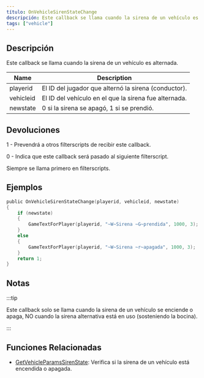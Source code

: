 ```yaml
---
título: OnVehicleSirenStateChange
descripción: Este callback se llama cuando la sirena de un vehículo es alternada. 
tags: ["vehicle"]
---
```


<VersionWarnES name='callback' version='SA-MP 0.3.7' />

## Descripción

Este callback se llama cuando la sirena de un vehículo es alternada. 

| Name      | Description                                               |
| --------- | --------------------------------------------------------- |
| playerid  | El ID del jugador que alternó la sirena (conductor).      |
| vehicleid | El ID del vehículo en el que la sirena fue alternada.     |
| newstate  | 0 si la sirena se apagó, 1 si se prendió.                 |

## Devoluciones

1 - Prevendrá a otros filterscripts de recibir este callback.

0 - Indica que este callback será pasado al siguiente filterscript.

Siempre se llama primero en filterscripts.

## Ejemplos

```c
public OnVehicleSirenStateChange(playerid, vehicleid, newstate)
{
    if (newstate)
    {
        GameTextForPlayer(playerid, "~W~Sirena ~G~prendida", 1000, 3);
    }
    else
    {
        GameTextForPlayer(playerid, "~W~Sirena ~r~apagada", 1000, 3);
    }
    return 1;
}
```

## Notas

:::tip

Este callback solo se llama cuando la sirena de un vehículo se enciende o apaga, NO cuando la sirena alternativa está en uso (sosteniendo la bocina).

:::

## Funciones Relacionadas

- [GetVehicleParamsSirenState](../functions/GetVehicleParamsSirenState): Verifica si la sirena de un vehículo está encendida o apagada.
